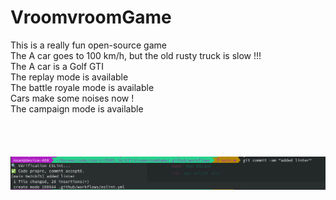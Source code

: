 # VroomvroomGame
This is a really fun open-source game<br />
The A car goes to 100 km/h, but the old rusty truck is slow !!!<br />
The A car is a Golf GTI <br />
The replay mode is available <br />
The battle royale mode is available <br />
Cars make some noises now !<br />
The campaign mode is available <br />
<br />
<br />
<br />
<br />
![Linter](https://raw.githubusercontent.com/EEMIthomasTOG/VroomvroomGame/refs/heads/main/linter.png)
